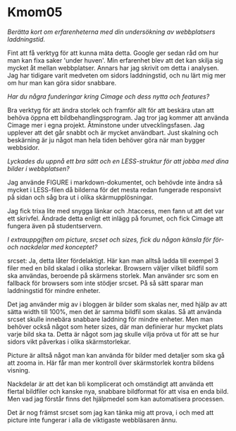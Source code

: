 Kmom05
===============================


*Berätta kort om erfarenheterna med din undersökning av webbplatsers laddningstid.*

Fint att få verktyg för att kunna mäta detta. Google ger sedan råd om hur man kan fixa saker 'under huven'. Min erfarenhet blev att det kan skilja sig mycket åt mellan webbplatser. Annars har jag skrivit om detta i analysen. Jag har tidigare varit medveten om sidors laddningstid, och nu lärt mig mer om hur man kan göra sidor snabbare.

*Har du några funderingar kring Cimage och dess nytta och features?*

Bra verktyg för att ändra storlek och framför allt för att beskära utan att behöva öppna ett bildbehandlingsprogram. Jag tror jag kommer att använda Cimage mer i egna projekt. Åtminstone under utvecklingsfasen. Jag upplever att det går snabbt och är mycket användbart. Just skalning och beskärning är ju något man hela tiden behöver göra när man bygger webbsidor.

*Lyckades du uppnå ett bra sätt och en LESS-struktur för att jobba med dina bilder i webbplatsen?*

Jag använde FIGURE i markdown-dokumentet, och behövde inte ändra så mycket i LESS-filen då bilderna för det mesta redan fungerade responsivt på sidan och såg bra ut i olika skärmupplösningar.

Jag fick trixa lite med snygga länkar och .htaccess, men fann ut att det var ett skrivfel. Ändrade detta enligt ett inlägg på forumet, och fick Cimage att fungera även på studentservern.

*I extrauppgiften om picture, srcset och sizes, fick du någon känsla för för- och nackdelar med konceptet?*

srcset: Ja, detta låter fördelaktigt. Här kan man alltså ladda till exempel 3 filer med en bild skalad i olika storlekar. Browsern väljer vilket bildfil som ska användas, beroende på skärmens storlek. Man använder src som en fallback för browsers som inte stödjer srcset. På så sätt sparar man laddningstid för mindre enheter.

Det jag använder mig av i bloggen är bilder som skalas ner, med hjälp av att sätta width till 100%, men det är samma bildfil som skalas. Så att använda srcset skulle innebära snabbare laddning för mindre enheter. Men man behöver också något som heter sizes, där man definierar hur mycket plats varje bild ska ta. Detta är något som jag skulle vilja pröva ut för att se hur sidors vikt påverkas i olika skärmstorlekar.

Picture är alltså något man kan använda för bilder med detaljer som ska gå att zooma in. Här får man mer kontroll över skärmstorlek kontra bildens visning.

Nackdelar är att det kan bli komplicerat och omständigt att använda ett flertal bildfiler och kanske nya, snabbare bildformat för att visa en enda bild. Men vad jag förstår finns det hjälpmedel som kan automatisera processen.

Det är nog främst srcset som jag kan tänka mig att prova, i och med att picture inte fungerar i alla de viktigaste webbläsaren ännu.
